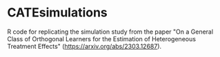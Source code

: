 # CATEsimulations
R code for replicating the simulation study from the paper "On a General Class of Orthogonal Learners for the Estimation of Heterogeneous Treatment Effects" (https://arxiv.org/abs/2303.12687).

